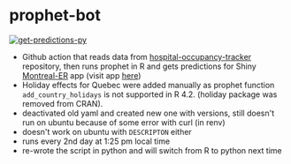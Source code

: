 # prophet-bot

[![get-predictions-py](https://github.com/jlomako/prophet-bot/actions/workflows/prophet_bot_Python.yml/badge.svg)](https://github.com/jlomako/prophet-bot/actions/workflows/prophet_bot_Python.yml)

* Github action that reads data from <a href="https://github.com/jlomako/hospital-occupancy-tracker">hospital-occupancy-tracker</a> repository, then runs prophet in R and gets predictions for Shiny <a href = "https://github.com/jlomako/Montreal-ER">Montreal-ER</a> app (visit app <a href="https://jlomako.shinyapps.io/Montreal_ER/">here</a>)
* Holiday effects for Quebec were added manually as prophet function <code>add_country_holidays</code> is not supported in R 4.2. (holiday package was removed from CRAN). 
* deactivated old yaml and created new one with versions, still doesn't run on ubuntu because of some error with curl (in renv) 
* doesn't work on ubuntu with <code>DESCRIPTON</code> either
* runs every 2nd day at 1:25 pm local time
* re-wrote the script in python and will switch from R to python next time
